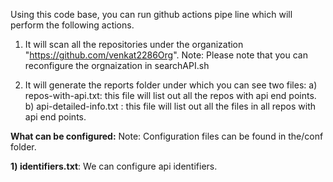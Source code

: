 Using this code base, you can run github actions pipe line which will perform the following actions.

1) It will scan all the repositories under the organization "https://github.com/venkat2286Org". Note: Please note that you can reconfigure the orgnaization in searchAPI.sh

2) It will generate the reports folder under which you can see two files:
  a) repos-with-api.txt: this file will list out all the repos with api end points.
  b) api-detailed-info.txt : this file will list out all the files in all repos with api end points.
  
  
  
  **What can be configured:**
  Note: Configuration files can be found in the/conf folder.
  
  **1) identifiers.txt**: We can configure api identifiers.
